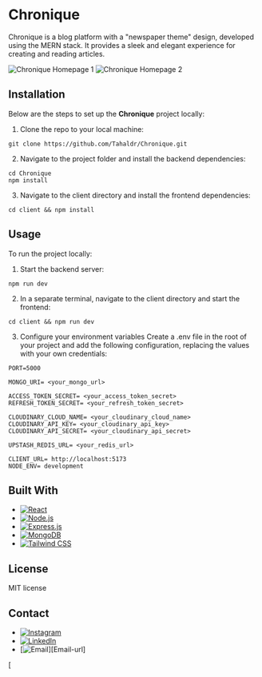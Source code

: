 # Chronique

Chronique is a blog platform with a "newspaper theme" design, developed using the MERN stack. It provides a sleek and elegant experience for creating and reading articles.

![Chronique Homepage 1](https://res.cloudinary.com/dv48ogvly/image/upload/v1745346319/chroniqueHome1.png)
![Chronique Homepage 2](https://res.cloudinary.com/dv48ogvly/image/upload/v1745413889/chroniqueHome3.png)

## Installation

Below are the steps to set up the **Chronique** project locally:

1. Clone the repo to your local machine:

```
git clone https://github.com/Tahaldr/Chronique.git
```

2.  Navigate to the project folder and install the backend dependencies:

```
cd Chronique
npm install
```

3. Navigate to the client directory and install the frontend dependencies:

```
cd client && npm install
```

## Usage

To run the project locally:

1. Start the backend server:

```
npm run dev
```

2. In a separate terminal, navigate to the client directory and start the frontend:

```
cd client && npm run dev
```

3. Configure your environment variables
   Create a .env file in the root of your project and add the following configuration, replacing the values with your own credentials:

```
PORT=5000

MONGO_URI= <your_mongo_url>

ACCESS_TOKEN_SECRET= <your_access_token_secret>
REFRESH_TOKEN_SECRET= <your_refresh_token_secret>

CLOUDINARY_CLOUD_NAME= <your_cloudinary_cloud_name>
CLOUDINARY_API_KEY= <your_cloudinary_api_key>
CLOUDINARY_API_SECRET= <your_cloudinary_api_secret>

UPSTASH_REDIS_URL= <your_redis_url>

CLIENT_URL= http://localhost:5173
NODE_ENV= development
```

## Built With

- [![React][React.js]][React-url]
- [![Node.js][Node.js]][Node-url]
- [![Express.js][Express.js]][Express-url]
- [![MongoDB][MongoDB.com]][MongoDB-url]
- [![Tailwind CSS][TailwindCSS.com]][Tailwind-url]

[React.js]: https://img.shields.io/badge/React.js-61DAFB?style=for-the-badge&logo=react&logoColor=black
[React-url]: https://reactjs.org/
[Node.js]: https://img.shields.io/badge/Node.js-339933?style=for-the-badge&logo=node.js&logoColor=white
[Node-url]: https://nodejs.org/
[Express.js]: https://img.shields.io/badge/Express.js-000000?style=for-the-badge&logo=express&logoColor=white
[Express-url]: https://expressjs.com/
[MongoDB.com]: https://img.shields.io/badge/MongoDB-47A248?style=for-the-badge&logo=mongodb&logoColor=white
[MongoDB-url]: https://www.mongodb.com/
[TailwindCSS.com]: https://img.shields.io/badge/Tailwind%20CSS-06B6D4?style=for-the-badge&logo=tailwindcss&logoColor=white
[Tailwind-url]: https://tailwindcss.com/

## License

MIT license

## Contact

- [![Instagram][Instagram.com]][Instagram-url]
- [![LinkedIn][LinkedIn.com]][LinkedIn-url]
- [![Email][Email.com]][Email-url]

[Instagram.com]: https://img.shields.io/badge/Instagram-EE5E5E?style=for-the-badge&logo=instagram&logoColor=white
[Instagram-url]: https://www.instagram.com/tahadoes_design/
[LinkedIn.com]: https://img.shields.io/badge/LinkedIn-0A66C2?style=for-the-badge&logo=linkedin&logoColor=white
[LinkedIn-url]: https://www.linkedin.com/in/taha-nait-eddouch-504a96296/
[Email.com]: https://img.shields.io/badge/Email-333333?style=for-the-badge&logo=gmail&logoColor=white
[
